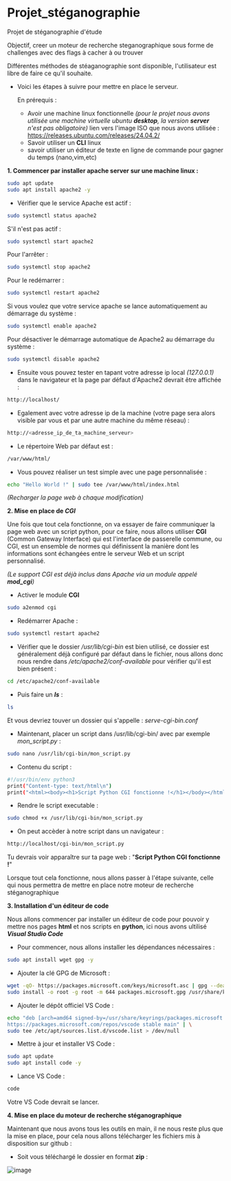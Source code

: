 # Projet_stéganographie
Projet de stéganographie d'étude

Objectif, creer un moteur de recherche steganographique sous forme de challenges avec des flags à cacher à ou trouver 


Différentes méthodes de stéaganographie sont disponible, l'utilisateur est libre de faire ce qu'il souhaite.

- Voici les étapes à suivre pour mettre en place le serveur.

  En prérequis :
  - Avoir une machine linux fonctionnelle _(pour le projet nous avons utilisée une machine virtuelle ubuntu **desktop**, la version **server** n'est pas obligatoire)_
  lien vers l'image ISO que nous avons utilisée : https://releases.ubuntu.com/releases/24.04.2/
  - Savoir utiliser un **CLI** linux
  - savoir utiliser un éditeur de texte en ligne de commande pour gagner du temps (nano,vim,etc)

**1. Commencer par installer apache server sur une machine linux :**
```bash
sudo apt update
sudo apt install apache2 -y
```

- Vérifier que le service Apache est actif : 
```bash
sudo systemctl status apache2
```
S'il n'est pas actif : 
```bash
sudo systemctl start apache2
```
Pour l'arrêter :
```bash
sudo systemctl stop apache2
```
Pour le redémarrer : 
```bash
sudo systemctl restart apache2
```
Si vous voulez que votre service apache se lance automatiquement au démarrage du système :
```bash
sudo systemctl enable apache2
```
Pour désactiver le démarrage automatique de Apache2 au démarrage du système : 
```bash
sudo systemctl disable apache2
```

- Ensuite vous pouvez tester en tapant votre adresse ip local _(127.0.0.1)_ dans le navigateur et la page par défaut d'Apache2 devrait être affichée : 
```bash
http://localhost/
```
- Egalement avec votre adresse ip de la machine (votre page sera alors visible par vous et par une autre machine du même réseau) : 
```bash
http://<adresse_ip_de_ta_machine_serveur>
```

- Le répertoire Web par défaut est : 
```bash
/var/www/html/
```

- Vous pouvez réaliser un test simple avec une page personnalisée : 
```bash
echo "Hello World !" | sudo tee /var/www/html/index.html
```
_(Recharger la page web à chaque modification)_


**2. Mise en place de _CGI_**

Une fois que tout cela fonctionne, on va essayer de faire communiquer la page web avec un script python, pour ce faire, nous allons utiliser **CGI** (Common Gateway Interface) qui est l'interface de passerelle commune, ou CGI, est un ensemble de normes qui définissent la manière dont les informations sont échangées entre le serveur Web et un script personnalisé.

_(Le support CGI est déjà inclus dans Apache via un module appelé **mod_cgi**)_

- Activer le module **CGI**
```bash
sudo a2enmod cgi
```

- Redémarrer Apache :
```bash
sudo systemctl restart apache2
```

- Vérifier que le dossier _/usr/lib/cgi-bin_ est bien utilisé, ce dossier est généralement déjà configuré par défaut dans le fichier, nous allons donc nous rendre dans _/etc/apache2/conf-available_  pour vérifier qu'il est bien présent :
```bash
cd /etc/apache2/conf-available
```
- Puis faire un _**ls**_ :
```bash
ls
```
Et vous devriez touver un dossier qui s'appelle : _serve-cgi-bin.conf_

- Maintenant, placer un script dans /usr/lib/cgi-bin/ avec par exemple _mon_script.py_ :
```bash
sudo nano /usr/lib/cgi-bin/mon_script.py
```

- Contenu du script :
```bash
#!/usr/bin/env python3
print("Content-type: text/html\n")
print("<html><body><h1>Script Python CGI fonctionne !</h1></body></html>")
```  

- Rendre le script executable :
```bash
sudo chmod +x /usr/lib/cgi-bin/mon_script.py
```

- On peut accèder à notre script dans un navigateur :
```bash
http://localhost/cgi-bin/mon_script.py
```
Tu devrais voir apparaître sur ta page web : "**Script Python CGI fonctionne !**" 


Lorsque tout cela fonctionne, nous allons passer à l'étape suivante, celle qui nous permettra de mettre en place notre moteur de recherche stéganographique


**3. Installation d'un éditeur de code**

Nous allons commencer par installer un éditeur de code pour pouvoir y mettre nos pages **html** et nos scripts en **python**, ici nous avons ultilisé _**Visual Studio Code**_

- Pour commencer, nous allons installer les dépendances nécessaires :
```bash
sudo apt install wget gpg -y
```
- Ajouter la clé GPG de Microsoft :
```bash
wget -qO- https://packages.microsoft.com/keys/microsoft.asc | gpg --dearmor > packages.microsoft.gpg
sudo install -o root -g root -m 644 packages.microsoft.gpg /usr/share/keyrings/
```
- Ajouter le dépôt officiel VS Code :
```bash
echo "deb [arch=amd64 signed-by=/usr/share/keyrings/packages.microsoft.gpg] \
https://packages.microsoft.com/repos/vscode stable main" | \
sudo tee /etc/apt/sources.list.d/vscode.list > /dev/null
```
- Mettre à jour et installer VS Code :
```bash
sudo apt update
sudo apt install code -y
```
- Lance VS Code :
```bash
code
```
Votre VS Code devrait se lancer.


**4. Mise en place du moteur de recherche stéganographique**

Maintenant que nous avons tous les outils en main, il ne nous reste plus que la mise en place, pour cela nous allons télécharger les fichiers mis à disposition sur github :

- Soit vous téléchargé le dossier en format **zip** : 

![image](https://github.com/user-attachments/assets/09facc88-0b06-46fa-8268-f1629441cd35)

